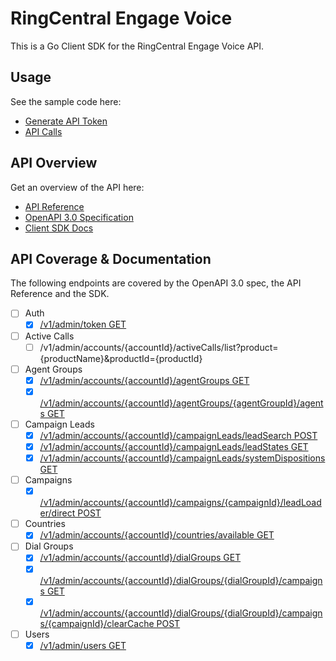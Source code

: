 # RingCentral Engage Voice

This is a Go Client SDK for the RingCentral Engage Voice API.

## Usage

See the sample code here:

* [Generate API Token](v1examples/generate_api_token/main.go)
* [API Calls](https://github.com/grokify/go-ringcentral-client/blob/master/engagevoice/v1/examples/get_simple/main.go)

## API Overview

Get an overview of the API here:

* [API Reference](https://grokify.github.io/go-ringcentral-client/engagevoice/)
* [OpenAPI 3.0 Specification](https://raw.githubusercontent.com/grokify/go-ringcentral-client/master/codegen/specs-engagevoice_v3.0.0.json)
* [Client SDK Docs](https://github.com/grokify/go-ringcentral-client/blob/master/engagevoice/v1/README.md)

## API Coverage & Documentation

The following endpoints are covered by the OpenAPI 3.0 spec, the API Reference and the SDK.

- [ ] Auth
  - [x] [/v1/admin/token GET](v1/client/docs/AuthApi.md#gettokens)

- [ ] Active Calls
  - [ ] /v1/admin/accounts/{accountId}/activeCalls/list?product={productName}&productId={productId} 

- [ ] Agent Groups
  - [x] [/v1/admin/accounts/{accountId}/agentGroups GET](v1/client/docs/AgentsApi.md#getagentgroups)
  - [x] [/v1/admin/accounts/{accountId}/agentGroups/{agentGroupId}/agents GET](v1/client/docs/AgentsApi.md#getagents)

- [ ] Campaign Leads
  - [x] [/v1/admin/accounts/{accountId}/campaignLeads/leadSearch POST](v1/client/docs/CampaignLeadsApi.md#searchcampaignleads)
  - [x] [/v1/admin/accounts/{accountId}/campaignLeads/leadStates GET](v1/client/docs/CampaignLeadsApi.md#getcampaignleadstates)
  - [x] [/v1/admin/accounts/{accountId}/campaignLeads/systemDispositions GET](v1/client/docs/CampaignLeadsApi.md#getsystemdispositions)

- [ ] Campaigns
  - [x] [/v1/admin/accounts/{accountId}/campaigns/{campaignId}/leadLoader/direct POST](v1/client/docs/CampaignsApi.md#uploadleads)

- [ ] Countries
  - [x] [/v1/admin/accounts/{accountId}/countries/available GET](v1/client/docs/CountriesApi.md#getavailablecountries)

- [ ] Dial Groups
  - [x] [/v1/admin/accounts/{accountId}/dialGroups GET](v1/client/docs/DialGroupsApi.md#getdialgroups)
  - [x] [/v1/admin/accounts/{accountId}/dialGroups/{dialGroupId}/campaigns GET](v1/client/docs/DialGroupsApi.md#getdialgroupcampaigns)
  - [x] [/v1/admin/accounts/{accountId}/dialGroups/{dialGroupId}/campaigns/{campaignId}/clearCache POST](v1/client/docs/DialGroupsApi.md#clearcampaigncache)

- [ ] Users
  - [x] [/v1/admin/users GET](v1/client/docs/UsersApi.md#getusers)
